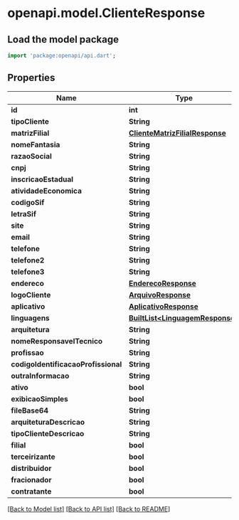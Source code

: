 # openapi.model.ClienteResponse

## Load the model package
```dart
import 'package:openapi/api.dart';
```

## Properties
Name | Type | Description | Notes
------------ | ------------- | ------------- | -------------
**id** | **int** |  | [optional] 
**tipoCliente** | **String** |  | [optional] 
**matrizFilial** | [**ClienteMatrizFilialResponse**](ClienteMatrizFilialResponse.md) |  | [optional] 
**nomeFantasia** | **String** |  | [optional] 
**razaoSocial** | **String** |  | [optional] 
**cnpj** | **String** |  | [optional] 
**inscricaoEstadual** | **String** |  | [optional] 
**atividadeEconomica** | **String** |  | [optional] 
**codigoSif** | **String** |  | [optional] 
**letraSif** | **String** |  | [optional] 
**site** | **String** |  | [optional] 
**email** | **String** |  | [optional] 
**telefone** | **String** |  | [optional] 
**telefone2** | **String** |  | [optional] 
**telefone3** | **String** |  | [optional] 
**endereco** | [**EnderecoResponse**](EnderecoResponse.md) |  | [optional] 
**logoCliente** | [**ArquivoResponse**](ArquivoResponse.md) |  | [optional] 
**aplicativo** | [**AplicativoResponse**](AplicativoResponse.md) |  | [optional] 
**linguagens** | [**BuiltList&lt;LinguagemResponse&gt;**](LinguagemResponse.md) |  | [optional] 
**arquitetura** | **String** |  | [optional] 
**nomeResponsavelTecnico** | **String** |  | [optional] 
**profissao** | **String** |  | [optional] 
**codigoIdentificacaoProfissional** | **String** |  | [optional] 
**outraInformacao** | **String** |  | [optional] 
**ativo** | **bool** |  | [optional] 
**exibicaoSimples** | **bool** |  | [optional] 
**fileBase64** | **String** |  | [optional] 
**arquiteturaDescricao** | **String** |  | [optional] 
**tipoClienteDescricao** | **String** |  | [optional] 
**filial** | **bool** |  | [optional] 
**terceirizante** | **bool** |  | [optional] 
**distribuidor** | **bool** |  | [optional] 
**fracionador** | **bool** |  | [optional] 
**contratante** | **bool** |  | [optional] 

[[Back to Model list]](../README.md#documentation-for-models) [[Back to API list]](../README.md#documentation-for-api-endpoints) [[Back to README]](../README.md)


